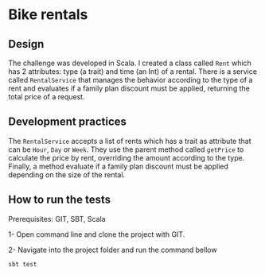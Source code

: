# Bike rentals
## Design
The challenge was developed in Scala. I created a class called `Rent` which has 2 attributes: type (a trait) and time (an Int) of a rental. There is a service called `RentalService` that manages the behavior according to the type of a rent and evaluates if a family plan discount must be applied, returning the total price of a request.

## Development practices

The `RentalService` accepts a list of rents which has a trait as attribute that can be `Hour`, `Day` or `Week`. They use the parent method called `getPrice` to calculate the price by rent, overriding the amount according to the type. Finally, a method evaluate if a family plan discount must be applied depending on the size of the rental. 

## How to run the tests
Prerequisites: GIT, SBT, Scala

1- Open command line and clone the project with GIT.

2- Navigate into the project folder and run the command bellow

    sbt test
